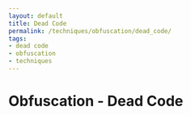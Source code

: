 ```yaml
---
layout: default
title: Dead Code
permalink: /techniques/obfuscation/dead_code/
tags:
- dead code
- obfuscation
- techniques
---
```


Obfuscation - Dead Code
=======================
